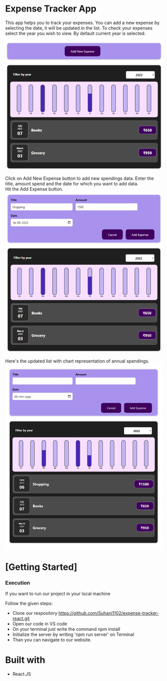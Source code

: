 # Expense Tracker App

This app helps you to track your expenses. You can add a new expense by selecting the date, it will be updated in the list.
To check your expenses select the year you wish to view. By default current year is selected.

<img src="./public/Expense_tracker1.png" alt="Expense_tracker"/>

Click on Add New Expense button to add new spendings data. Enter the title, amount spend and the date for which you want to add data. <br/>
Hit the Add Expense button.<br/>
<img src="./public/Expense_tracker2.png" alt="Expense_tracker"/>

Here's the updated list with chart representation of annual spendings.
<img src="./public/Expense_tracker3.png" alt="Expense_tracker" style="width:657px !important"/>



<h1>[Getting Started]</h1>
    <h3>Execution</h3>
    <p>If you want to run our project in your local machine</p>
    <p>Follow the given steps:</p>
    <ul>
        <li>Clone our respository <a href="https://github.com/Suhani1102/expense-tracker-react.git">https://github.com/Suhani1102/expense-tracker-react.git</a></li>
        <li>Open our code in VS code</li>
        <li>On your terminal just write the command npm install</li>
        <li>Initialize the server by writing 'npm run server' on Terminal</li>
        <li>Than you can navigate to our website.</li>
    </ul>
        <h1>Built with</h1>
    <ul>
        <li>React.JS</li>
    </ul>


